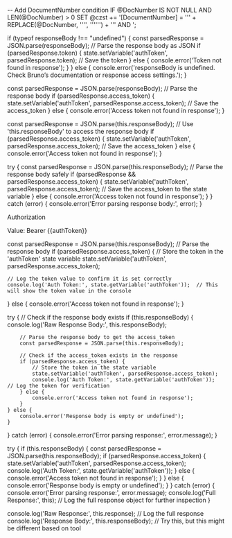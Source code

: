 
-- Add DocumentNumber condition
IF @DocNumber IS NOT NULL AND LEN(@DocNumber) > 0
    SET @czst += '[DocumentNumber] = ''' + REPLACE(@DocNumber, '''', '''''') + ''' AND ';



if (typeof responseBody !== "undefined") {
    const parsedResponse = JSON.parse(responseBody); // Parse the response body as JSON
    if (parsedResponse.token) {
        state.setVariable('authToken', parsedResponse.token); // Save the token
    } else {
        console.error('Token not found in response');
    }
} else {
    console.error('responseBody is undefined. Check Bruno’s documentation or response access settings.');
}


const parsedResponse = JSON.parse(responseBody); // Parse the response body
if (parsedResponse.access_token) {
    state.setVariable('authToken', parsedResponse.access_token); // Save the access_token
} else {
    console.error('Access token not found in response');
}


const parsedResponse = JSON.parse(this.responseBody); // Use 'this.responseBody' to access the response body
if (parsedResponse.access_token) {
    state.setVariable('authToken', parsedResponse.access_token); // Save the access_token
} else {
    console.error('Access token not found in response');
}


try {
    const parsedResponse = JSON.parse(this.responseBody); // Parse the response body safely
    if (parsedResponse && parsedResponse.access_token) {
        state.setVariable('authToken', parsedResponse.access_token); // Save the access_token to the state variable
    } else {
        console.error('Access token not found in response');
    }
} catch (error) {
    console.error('Error parsing response body:', error);
}

Authorization

Value: Bearer {{authToken}}


const parsedResponse = JSON.parse(this.responseBody); // Parse the response body
if (parsedResponse.access_token) {
    // Store the token in the 'authToken' state variable
    state.setVariable('authToken', parsedResponse.access_token);
    
    // Log the token value to confirm it is set correctly
    console.log('Auth Token:', state.getVariable('authToken'));  // This will show the token value in the console
} else {
    console.error('Access token not found in response');
}


try {
    // Check if the response body exists
    if (this.responseBody) {
        console.log('Raw Response Body:', this.responseBody);

        // Parse the response body to get the access_token
        const parsedResponse = JSON.parse(this.responseBody);
        
        // Check if the access_token exists in the response
        if (parsedResponse.access_token) {
            // Store the token in the state variable
            state.setVariable('authToken', parsedResponse.access_token);
            console.log('Auth Token:', state.getVariable('authToken'));  // Log the token for verification
        } else {
            console.error('Access token not found in response');
        }
    } else {
        console.error('Response body is empty or undefined');
    }
} catch (error) {
    console.error('Error parsing response:', error.message);
}



try {
    if (this.responseBody) {
        const parsedResponse = JSON.parse(this.responseBody);
        if (parsedResponse.access_token) {
            state.setVariable('authToken', parsedResponse.access_token);
            console.log('Auth Token:', state.getVariable('authToken'));
        } else {
            console.error('Access token not found in response');
        }
    } else {
        console.error('Response body is empty or undefined');
    }
} catch (error) {
    console.error('Error parsing response:', error.message);
    console.log('Full Response:', this);  // Log the full response object for further inspection
}


console.log('Raw Response:', this.response);  // Log the full response
console.log('Response Body:', this.responseBody);  // Try this, but this might be different based on tool
